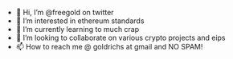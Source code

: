 - 👋 Hi, I’m @freegold on twitter
- 👀 I’m interested in ethereum standards
- 🌱 I’m currently learning to much crap
- 💞️ I’m looking to collaborate on various crypto projects and eips
- 📫 How to reach me @ goldrichs at gmail and NO SPAM!

<!---
freegold/freegold is a ✨ special ✨ repository because its `README.md` (this file) appears on your GitHub profile.
You can click the Preview link to take a look at your changes.
--->

